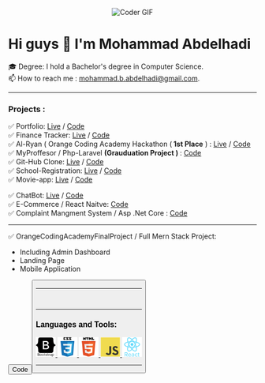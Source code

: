 <p align="center">
<!--   <img src="https://media2.giphy.com/media/qgQUggAC3Pfv687qPC/giphy.gif" alt="Coder GIF" width="100%" height="400"> -->
  <img src="https://media2.giphy.com/media/qgQUggAC3Pfv687qPC/giphy.gif" alt="Coder GIF" width="100%" height="400">
  
  
</p>

# Hi guys 👋  I'm Mohammad Abdelhadi 





🎓 Degree: I hold a Bachelor's degree in Computer Science.
<br>
📫 How to reach me : mohammad.b.abdelhadi@gmail.com.
<hr> 
<h3 align="left">Projects : </h3>
✅  Portfolio: <a href="https://mohammad-abdelhadi.github.io/portfolio/">Live</a> /
<a href="https://github.com/Mohammad-Abdelhadi/portfolio">Code</a> <br>
✅  Finance Tracker: <a href="https://adorable-bombolone-68675d.netlify.app/
">Live</a> /
<a href="https://github.com/Mohammad-Abdelhadi/FinanceTracker/">Code</a> 
<br>
✅  Al-Ryan ( Orange Coding Academy Hackathon (<b> 1st Place</b> ) : <a href="https://mohammad-abdelhadi.github.io/Last-Edit-AlRyan/">Live</a> /
<a href="https://github.com/Mohammad-Abdelhadi/Last-Edit-AlRyan
">Code</a>
 <br>
  ✅ MyProffesor / Php-Laravel <b> (Grauduation Project ) </b>:
<a href="https://github.com/Mohammad-Abdelhadi/Myprofessor">Code</a>


 <br>
 ✅ Git-Hub Clone: <a href="https://mohammad-abdelhadi.github.io/Git-hub/">Live</a> /
<a href="https://github.com/Mohammad-Abdelhadi/Git-hub
">Code</a>
 <br>
   ✅ School-Registration: <a href="https://ubiquitous-frangollo-53ba38.netlify.app">Live</a> /
<a href="https://github.com/AlaAlmuhsen/School-Regestration-Platform">Code</a>
 <br>
   ✅ Movie-app: <a href="https://movieapplication2.netlify.app/">Live</a> /
<a href="https://github.com/Mohammad-Abdelhadi/reactproject">Code</a>
 <br>

 ✅ ChatBot: <a href="https://github.com/Mohammad-Abdelhadi/Chatbot">Live</a> /
<a href="https://github.com/Mohammad-Abdelhadi/Chatbot">Code</a>
 <br>
 ✅ E-Commerce / React Naitve: 
<a href="https://github.com/Mohammad-Abdelhadi/e-commerce">Code</a>
 <br>
  ✅ Complaint Mangment System  / Asp .Net Core : 
<a href="https://github.com/Mohammad-Abdelhadi/ComplaintAppApiCoreMvc">Code</a>
 <br>
 <hr>
 ✅ OrangeCodingAcademyFinalProject / Full Mern Stack Project: 
  <br>

 - Including Admin Dashboard
 - Landing Page
 - Mobile Application


<a href="https://github.com/Mohammad-Abdelhadi/Codind-academy-ojo-Masterpiece_Co4-2023">
<button style="backgroundcolor:"black";color:"white">Code <button/>
</a>
   <hr>

 <br>


<hr>
<h3 align="left">Languages and Tools:</h3>
<p align="left"> <a href="https://getbootstrap.com" target="_blank" rel="noreferrer"> <img src="https://raw.githubusercontent.com/devicons/devicon/master/icons/bootstrap/bootstrap-plain-wordmark.svg" alt="bootstrap" width="40" height="40"/> </a> <a href="https://www.w3schools.com/css/" target="_blank" rel="noreferrer"> <img src="https://raw.githubusercontent.com/devicons/devicon/master/icons/css3/css3-original-wordmark.svg" alt="css3" width="40" height="40"/> </a> <a href="https://www.w3.org/html/" target="_blank" rel="noreferrer"> <img src="https://raw.githubusercontent.com/devicons/devicon/master/icons/html5/html5-original-wordmark.svg" alt="html5" width="40" height="40"/> </a> <a href="https://developer.mozilla.org/en-US/docs/Web/JavaScript" target="_blank" rel="noreferrer"> <img src="https://raw.githubusercontent.com/devicons/devicon/master/icons/javascript/javascript-original.svg" alt="javascript" width="40" height="40"/> </a> <a href="https://reactjs.org/" target="_blank" rel="noreferrer"> <img src="https://raw.githubusercontent.com/devicons/devicon/master/icons/react/react-original-wordmark.svg" alt="react" width="40" height="40"/> </a> </p>

<hr> 

